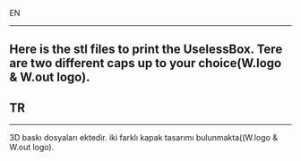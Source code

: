 EN

---
Here is the stl files to print the UselessBox.
Tere are two different caps up to your choice(W.logo &  W.out logo).
---
## TR
---
3D baskı dosyaları ektedir.
iki farklı kapak tasarımı bulunmakta((W.logo &  W.out logo).

